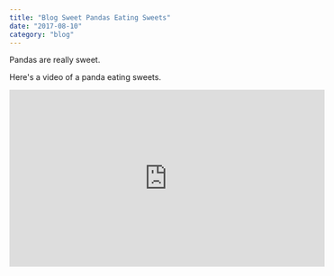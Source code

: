 ```yaml
---
title: "Blog Sweet Pandas Eating Sweets"
date: "2017-08-10"
category: "blog"
---
```


Pandas are really sweet.

Here's a video of a panda eating sweets.

<iframe width="560" height="315" src="https://www.youtube.com/embed/4n0xNbfJLR8" frameborder="0" allowfullscreen></iframe>